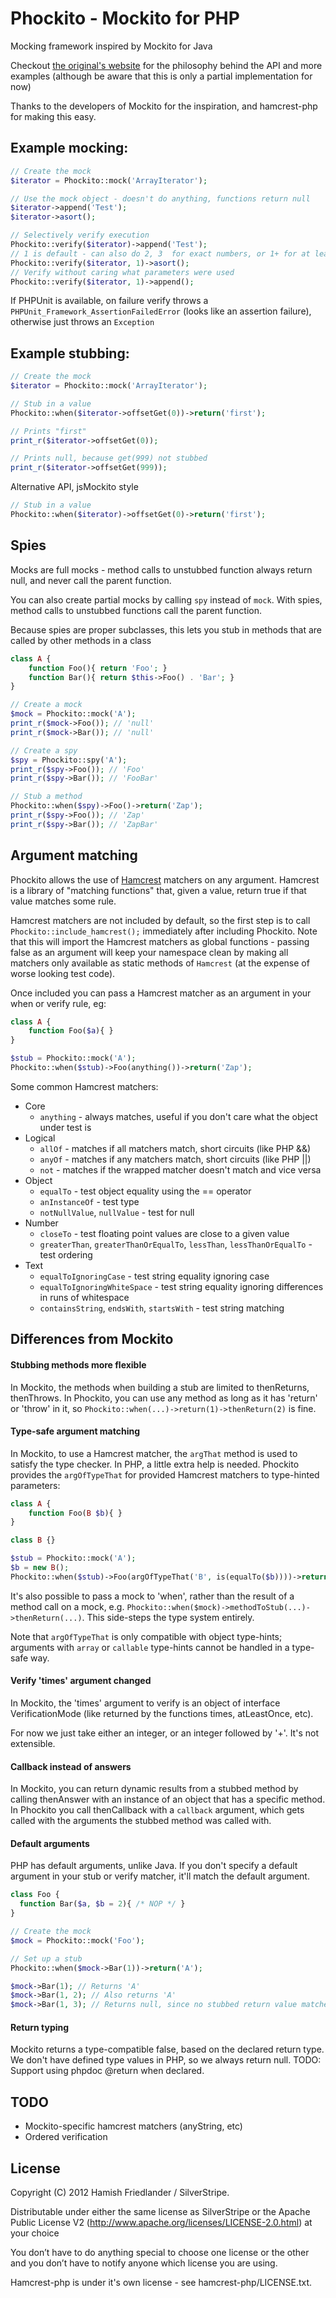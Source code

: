 # Phockito - Mockito for PHP

Mocking framework inspired by Mockito for Java

Checkout [the original's website](http://mockito.org/) for the philosophy behind the API and more examples
(although be aware that this is only a partial implementation for now)

Thanks to the developers of Mockito for the inspiration, and hamcrest-php for making this easy.

## Example mocking:

```php
// Create the mock
$iterator = Phockito::mock('ArrayIterator');

// Use the mock object - doesn't do anything, functions return null
$iterator->append('Test');
$iterator->asort();

// Selectively verify execution
Phockito::verify($iterator)->append('Test');
// 1 is default - can also do 2, 3  for exact numbers, or 1+ for at least one, or 0 for never
Phockito::verify($iterator, 1)->asort();
// Verify without caring what parameters were used
Phockito::verify($iterator, 1)->append();
```

If PHPUnit is available, on failure verify throws a `PHPUnit_Framework_AssertionFailedError` (looks like an assertion failure),
otherwise just throws an `Exception`

## Example stubbing:

```php
// Create the mock
$iterator = Phockito::mock('ArrayIterator');

// Stub in a value
Phockito::when($iterator->offsetGet(0))->return('first');

// Prints "first"
print_r($iterator->offsetGet(0));

// Prints null, because get(999) not stubbed
print_r($iterator->offsetGet(999));
```

Alternative API, jsMockito style

```php
// Stub in a value
Phockito::when($iterator)->offsetGet(0)->return('first');
```

## Spies

Mocks are full mocks - method calls to unstubbed function always return null, and never call the parent function.

You can also create partial mocks by calling `spy` instead of `mock`. With spies, method calls to unstubbed functions
call the parent function.

Because spies are proper subclasses, this lets you stub in methods that are called by other methods in a class

```php
class A {
	function Foo(){ return 'Foo'; }
	function Bar(){ return $this->Foo() . 'Bar'; }
}

// Create a mock
$mock = Phockito::mock('A');
print_r($mock->Foo()); // 'null'
print_r($mock->Bar()); // 'null'

// Create a spy
$spy = Phockito::spy('A');
print_r($spy->Foo()); // 'Foo'
print_r($spy->Bar()); // 'FooBar'

// Stub a method 
Phockito::when($spy)->Foo()->return('Zap');
print_r($spy->Foo()); // 'Zap'
print_r($spy->Bar()); // 'ZapBar'
```

## Argument matching

Phockito allows the use of [Hamcrest](http://code.google.com/p/hamcrest/) matchers on any argument. Hamcrest is a library of "matching functions" that, given a value, return true if that value
matches some rule.

Hamcrest matchers are not included by default, so the first step is to call `Phockito::include_hamcrest();` immediately after including Phockito. 
Note that this will import the Hamcrest matchers as global functions - passing false as an argument will keep your namespace clean by making all matchers only available as static methods of `Hamcrest` (at the expense of worse looking test code).

Once included you can pass a Hamcrest matcher as an argument in your when or verify rule, eg:

```php
class A {
	function Foo($a){ }
}

$stub = Phockito::mock('A');
Phockito::when($stub)->Foo(anything())->return('Zap');
```

Some common Hamcrest matchers:

- Core
	* `anything` - always matches, useful if you don't care what the object under test is
- Logical
	* `allOf` - matches if all matchers match, short circuits (like PHP &&)
	* `anyOf` - matches if any matchers match, short circuits (like PHP ||)
	* `not` - matches if the wrapped matcher doesn't match and vice versa
- Object
	* `equalTo` - test object equality using the == operator
	* `anInstanceOf` - test type
	* `notNullValue`, `nullValue` - test for null
- Number
	* `closeTo` - test floating point values are close to a given value
	* `greaterThan`, `greaterThanOrEqualTo`, `lessThan`, `lessThanOrEqualTo` - test ordering
- Text
	* `equalToIgnoringCase` - test string equality ignoring case
	* `equalToIgnoringWhiteSpace` - test string equality ignoring differences in runs of whitespace
	* `containsString`, `endsWith`, `startsWith` - test string matching

## Differences from Mockito

#### Stubbing methods more flexible

In Mockito, the methods when building a stub are limited to thenReturns, thenThrows. In Phockito, you can use any method
as long as it has 'return' or 'throw' in it, so `Phockito::when(...)->return(1)->thenReturn(2)` is fine.

#### Type-safe argument matching

In Mockito, to use a Hamcrest matcher, the `argThat` method is used to satisfy the type checker. In PHP, a little extra
help is needed. Phockito provides the `argOfTypeThat` for provided Hamcrest matchers to type-hinted parameters:

```php
class A {
    function Foo(B $b){ }
}

class B {}

$stub = Phockito::mock('A');
$b = new B();
Phockito::when($stub)->Foo(argOfTypeThat('B', is(equalTo($b))))->return('Zap');
```

It's also possible to pass a mock to 'when', rather than the result of a method call on a mock, e.g.
`Phockito::when($mock)->methodToStub(...)->thenReturn(...)`. This side-steps the type system entirely.

Note that `argOfTypeThat` is only compatible with object type-hints; arguments with `array` or `callable` type-hints
cannot be handled in a type-safe way.

#### Verify 'times' argument changed

In Mockito, the 'times' argument to verify is an object of interface VerificationMode (like returned by the functions times,
atLeastOnce, etc).

For now we just take either an integer, or an integer followed by '+'. It's not extensible.

#### Callback instead of answers

In Mockito, you can return dynamic results from a stubbed method by calling thenAnswer with an instance of an object
that has a specific method. In Phockito you call thenCallback with a `callback` argument, which gets called with the
arguments the stubbed method was called with.

#### Default arguments

PHP has default arguments, unlike Java. If you don't specify a default argument in your stub or verify matcher, it'll
match the default argument.

```php
class Foo {
  function Bar($a, $b = 2){ /* NOP */ }
}

// Create the mock
$mock = Phockito::mock('Foo');

// Set up a stub
Phockito::when($mock->Bar(1))->return('A');

$mock->Bar(1); // Returns 'A'
$mock->Bar(1, 2); // Also returns 'A'
$mock->Bar(1, 3); // Returns null, since no stubbed return value matches
```

#### Return typing

Mockito returns a type-compatible false, based on the declared return type. We don't have defined type values in
PHP, so we always return null. TODO: Support using phpdoc @return when declared.

## TODO

 - Mockito-specific hamcrest matchers (anyString, etc)
 - Ordered verification

## License

Copyright (C) 2012 Hamish Friedlander / SilverStripe. 

Distributable under either the same license as SilverStripe or the 
Apache Public License V2 (http://www.apache.org/licenses/LICENSE-2.0.html) at your choice

You don’t have to do anything special to choose  one license or the other and you don’t 
have to notify anyone which license you are using.

Hamcrest-php is under it's own license - see hamcrest-php/LICENSE.txt.
